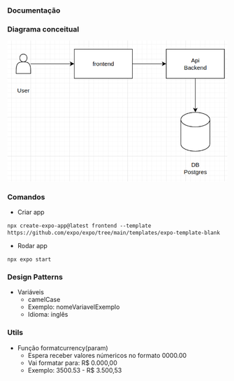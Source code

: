 ### Documentação

### Diagrama conceitual
![Diagrama Conceitual](./docs-assets/diagrama-conceitual.png)


### Comandos
- Criar app 
```
npx create-expo-app@latest frontend --template https://github.com/expo/expo/tree/main/templates/expo-template-blank
```
- Rodar app
```
npx expo start
```

### Design Patterns
- Variáveis
  - camelCase
  - Exemplo: nomeVariavelExemplo
  - Idioma: inglês
### Utils

- Função formatcurrency(param)
  - Espera receber valores númericos no formato 0000.00
  - Vai formatar para: R$ 0.000,00 
  - Exemplo: 3500.53  - R$ 3.500,53